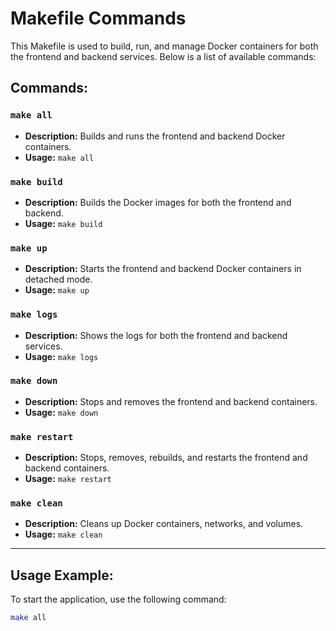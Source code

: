 # Makefile Commands

This Makefile is used to build, run, and manage Docker containers for both the frontend and backend services. Below is a list of available commands:

## Commands:

### `make all`
- **Description:** Builds and runs the frontend and backend Docker containers.
- **Usage:** `make all`

### `make build`
- **Description:** Builds the Docker images for both the frontend and backend.
- **Usage:** `make build`

### `make up`
- **Description:** Starts the frontend and backend Docker containers in detached mode.
- **Usage:** `make up`

### `make logs`
- **Description:** Shows the logs for both the frontend and backend services.
- **Usage:** `make logs`

### `make down`
- **Description:** Stops and removes the frontend and backend containers.
- **Usage:** `make down`

### `make restart`
- **Description:** Stops, removes, rebuilds, and restarts the frontend and backend containers.
- **Usage:** `make restart`

### `make clean`
- **Description:** Cleans up Docker containers, networks, and volumes.
- **Usage:** `make clean`

---

## Usage Example:

To start the application, use the following command:

```bash
make all
